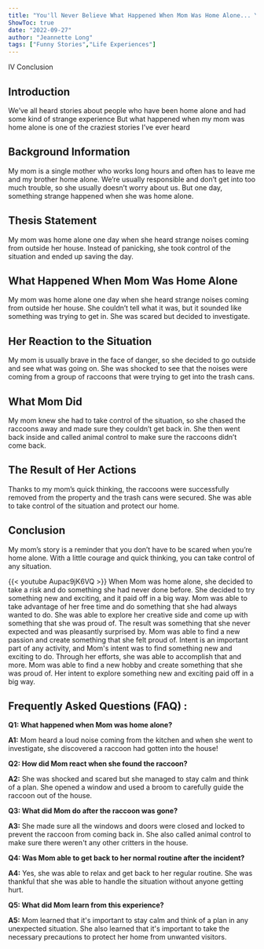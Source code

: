 ```yaml
---
title: "You'll Never Believe What Happened When Mom Was Home Alone... You Won't Believe What She Did!"
ShowToc: true 
date: "2022-09-27"
author: "Jeannette Long" 
tags: ["Funny Stories","Life Experiences"]
---
```

IV Conclusion

## Introduction

We’ve all heard stories about people who have been home alone and had some kind of strange experience But what happened when my mom was home alone is one of the craziest stories I’ve ever heard

## Background Information

My mom is a single mother who works long hours and often has to leave me and my brother home alone. We’re usually responsible and don’t get into too much trouble, so she usually doesn’t worry about us. But one day, something strange happened when she was home alone.

## Thesis Statement

My mom was home alone one day when she heard strange noises coming from outside her house. Instead of panicking, she took control of the situation and ended up saving the day.

## What Happened When Mom Was Home Alone

My mom was home alone one day when she heard strange noises coming from outside her house. She couldn’t tell what it was, but it sounded like something was trying to get in. She was scared but decided to investigate.

## Her Reaction to the Situation

My mom is usually brave in the face of danger, so she decided to go outside and see what was going on. She was shocked to see that the noises were coming from a group of raccoons that were trying to get into the trash cans.

## What Mom Did

My mom knew she had to take control of the situation, so she chased the raccoons away and made sure they couldn’t get back in. She then went back inside and called animal control to make sure the raccoons didn’t come back.

## The Result of Her Actions

Thanks to my mom’s quick thinking, the raccoons were successfully removed from the property and the trash cans were secured. She was able to take control of the situation and protect our home.

## Conclusion

My mom’s story is a reminder that you don’t have to be scared when you’re home alone. With a little courage and quick thinking, you can take control of any situation.

{{< youtube Aupac9jK6VQ >}} 
When Mom was home alone, she decided to take a risk and do something she had never done before. She decided to try something new and exciting, and it paid off in a big way. Mom was able to take advantage of her free time and do something that she had always wanted to do. She was able to explore her creative side and come up with something that she was proud of. The result was something that she never expected and was pleasantly surprised by. Mom was able to find a new passion and create something that she felt proud of. Intent is an important part of any activity, and Mom's intent was to find something new and exciting to do. Through her efforts, she was able to accomplish that and more. Mom was able to find a new hobby and create something that she was proud of. Her intent to explore something new and exciting paid off in a big way.

## Frequently Asked Questions (FAQ) :
**Q1: What happened when Mom was home alone?**

**A1:** Mom heard a loud noise coming from the kitchen and when she went to investigate, she discovered a raccoon had gotten into the house!

**Q2: How did Mom react when she found the raccoon?**

**A2:** She was shocked and scared but she managed to stay calm and think of a plan. She opened a window and used a broom to carefully guide the raccoon out of the house.

**Q3: What did Mom do after the raccoon was gone?**

**A3:** She made sure all the windows and doors were closed and locked to prevent the raccoon from coming back in. She also called animal control to make sure there weren't any other critters in the house.

**Q4: Was Mom able to get back to her normal routine after the incident?**

**A4:** Yes, she was able to relax and get back to her regular routine. She was thankful that she was able to handle the situation without anyone getting hurt.

**Q5: What did Mom learn from this experience?**

**A5:** Mom learned that it's important to stay calm and think of a plan in any unexpected situation. She also learned that it's important to take the necessary precautions to protect her home from unwanted visitors.




